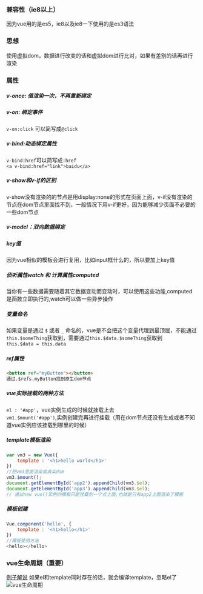 ### 兼容性（ie8以上）
因为vue用的是es5，ie8以及ie8一下使用的是es3语法
### 思想
使用虚拟dom，数据进行改变的话和虚拟dom进行比对，如果有差别的话再进行渲染
### 属性
##### v-once: 值渲染一次，不再重新绑定
##### v-on: 绑定事件
`v-on:click` 可以简写成`@click`<br>
##### v-bind:动态绑定属性
`v-bind:href`可以简写成`:href`<br>
`<a v-bind:href="link">baidu</a>`<br>
##### v-show和v-if的区别
v-show没有渲染的的节点是用display:none的形式在页面上面，v-if没有渲染的节点在dom节点里面找不到，一般情况下用v-if更好，因为能够减少页面不必要的一些dom节点
##### v-model：双向数据绑定
##### key值
因为vue相似的模板会进行复用，比如input框什么的，所以要加上key值
##### 侦听属性watch 和 计算属性computed
当你有一些数据需要随着其它数据变动而变动时，可以使用这些功能,computed是函数立即执行的,watch可以做一些异步操作
##### 变量命名
 如果变量是通过 `$` 或者 `_` 命名的，vue是不会把这个变量代理到最顶层，不能通过`this.$someThing`获取到，需要通过`this.$data.$someThing`获取到<br>
 `this.$data = this.data`
 ##### ref属性
``` HTML
<button ref="myButton"></button>
通过.$refs.myButton找到原生dom节点
```
##### vue实际挂载的两种方法
`el : '#app'`，vue实例生成的时候就挂载上去<br>
`vm1.$mount('#app')`,实例创建完再进行挂载（用在dom节点还没有生成或者不知道vue实例应该挂载到哪里的时候）<br>
##### template模板渲染 
``` javascript
var vm3 = new Vue({
    template : '<h1>hello world</h1>'
})
//把vm3里面渲染成真实dom
vm3.$mount();
document.getElementById('app2').appendChild(vm3.$el);
document.getElementById('app3').appendChild(vm3.$el);
// 通过new vue()实例的模板只能挂载到一个点上面,也就是只有app2上面渲染了模板
```
##### 模板创建
``` javascript
Vue.component('hello', {
    template : '<h1>hello</h1>'
})
//模板使用方法
<hello></hello>
```
### vue生命周期（重要）
[例子解说](lifeCycle.html)
如果el和template同时存在的话，就会编译template，忽略el了
![vue生命周期](https://vuejs.org/images/lifecycle.png)